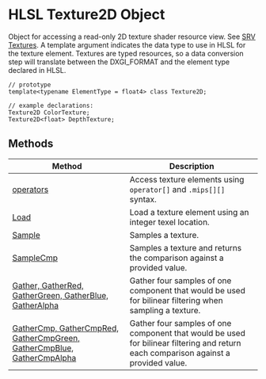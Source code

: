 # HLSL Texture2D Object

Object for accessing a read-only 2D texture shader resource view.  See [SRV Textures](hlsl-resource-objects.md#srv-textures).
A template argument indicates the data type to use in HLSL for the texture element.
Textures are typed resources, so a data conversion step will translate between the DXGI_FORMAT and the element type declared in HLSL.

```HLSL
// prototype
template<typename ElementType = float4> class Texture2D;

// example declarations:
Texture2D ColorTexture;
Texture2D<float> DepthTexture;
```

## Methods

| Method | Description |
| - | - |
| [operators](hlsl-texture-operators.md) | Access texture elements using `operator[]` and `.mips[][]` syntax. |
| [Load](hlsl-texture-load.md) | Load a texture element using an integer texel location. |
| [Sample](hlsl-method-sample.md) | Samples a texture. |
| [SampleCmp](hlsl-method-samplecmp.md) | Samples a texture and returns the comparison against a provided value. |
| [Gather, GatherRed, GatherGreen, GatherBlue, GatherAlpha](hlsl-method-gather.md) | Gather four samples of one component that would be used for bilinear filtering when sampling a texture. |
| [GatherCmp, GatherCmpRed, GatherCmpGreen, GatherCmpBlue, GatherCmpAlpha](hlsl-method-gathercmp.md) | Gather four samples of one component that would be used for bilinear filtering and return each comparison against a provided value. |
